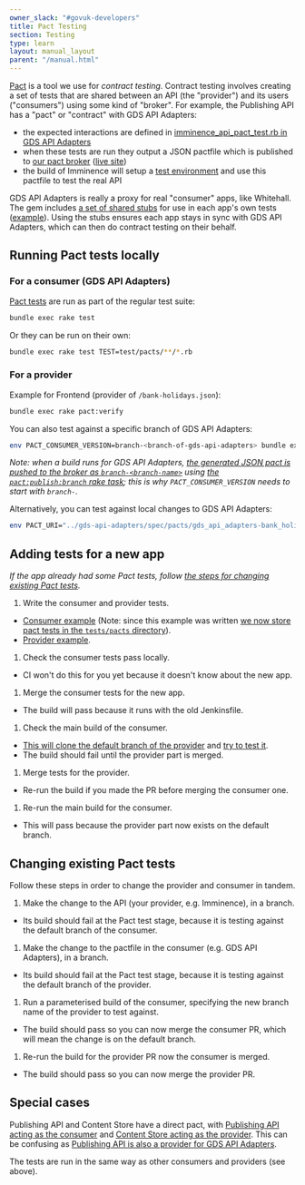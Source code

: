 ```yaml
---
owner_slack: "#govuk-developers"
title: Pact Testing
section: Testing
type: learn
layout: manual_layout
parent: "/manual.html"
---
```


[Pact](https://docs.pact.io/) is a tool we use for *contract testing*. Contract testing involves creating a set of tests that are shared between an API (the "provider") and its users ("consumers") using some kind of "broker". For example, the Publishing API has a "pact" or "contract" with GDS API Adapters:

- the expected interactions are defined in [imminence_api_pact_test.rb in GDS API Adapters](https://github.com/alphagov/gds-api-adapters/blob/main/test/pacts/imminence_api_pact_test.rb)
- when these tests are run they output a JSON pactfile which is published to [our pact broker](https://github.com/alphagov/govuk-pact-broker) ([live site](https://pact-broker.cloudapps.digital/))
- the build of Imminence will setup a [test environment](https://github.com/alphagov/imminence/blob/9a4801da9d58be0af886d9095328894aac56917c/spec/service_consumers/pact_helper.rb) and use this pactfile to test the real API

GDS API Adapters is really a proxy for real "consumer" apps, like Whitehall. The gem includes [a set of shared stubs](https://github.com/alphagov/gds-api-adapters/tree/master/lib/gds_api/test_helpers) for use in each app's own tests ([example](https://github.com/alphagov/contacts-admin/blob/e935fa54bf71c0063bb92faeaf8a27d1618e00ee/spec/interactors/admin/clone_contact_spec.rb#L11)). Using the stubs ensures each app stays in sync with GDS API Adapters, which can then do contract testing on their behalf.

## Running Pact tests locally

### For a consumer (GDS API Adapters)

[Pact tests](https://github.com/alphagov/gds-api-adapters/tree/main/test/pacts) are run as part of the regular test suite:

```sh
bundle exec rake test
```

Or they can be run on their own:

```sh
bundle exec rake test TEST=test/pacts/**/*.rb
```

### For a provider

Example for Frontend (provider of `/bank-holidays.json`):

```sh
bundle exec rake pact:verify
```

You can also test against a specific branch of GDS API Adapters:

```sh
env PACT_CONSUMER_VERSION=branch-<branch-of-gds-api-adapters> bundle exec rake pact:verify
```

_Note: when a build runs for GDS API Adapters, [the generated JSON pact is pushed to the broker as `branch-<branch-name>`](https://github.com/alphagov/gds-api-adapters/blob/59cf7dbcf6b70a6d7ef68b3ed8b05b83cb40ecf2/Jenkinsfile#L7) using [the `pact:publish:branch` rake task](https://github.com/alphagov/gds-api-adapters/blob/59cf7dbcf6b70a6d7ef68b3ed8b05b83cb40ecf2/Rakefile#L26); this is why `PACT_CONSUMER_VERSION` needs to start with `branch-`._

Alternatively, you can test against local changes to GDS API Adapters:

```sh
env PACT_URI="../gds-api-adapters/spec/pacts/gds_api_adapters-bank_holidays_api.json" bundle exec rake pact:verify
```

## Adding tests for a new app

_If the app already had some Pact tests, follow [the steps for changing existing Pact tests](#changing-existing-pact-tests)._

1. Write the consumer and provider tests.
  - [Consumer example](https://github.com/alphagov/gds-api-adapters/pull/1066) (Note: since this example was written [we now store pact tests in the `tests/pacts` directory](https://github.com/alphagov/gds-api-adapters/blob/main/test/pacts)).
  - [Provider example](https://github.com/alphagov/imminence/pull/644).

1. Check the consumer tests pass locally.
  - CI won't do this for you yet because it doesn't know about the new app.

1. Merge the consumer tests for the new app.
  - The build will pass because it runs with the old Jenkinsfile.

1. Check the main build of the consumer.
  - [This will clone the default branch of the provider](https://github.com/alphagov/gds-api-adapters/blob/ddb49a487f5c8b5e28f74b81d98660fb2c02d98d/Jenkinsfile#L72) and [try to test it](https://github.com/alphagov/gds-api-adapters/blob/ddb49a487f5c8b5e28f74b81d98660fb2c02d98d/Jenkinsfile#L82).
  - The build should fail until the provider part is merged.

1. Merge tests for the provider.
  - Re-run the build if you made the PR before merging the consumer one.

1. Re-run the main build for the consumer.
  - This will pass because the provider part now exists on the default branch.

## Changing existing Pact tests

Follow these steps in order to change the provider and consumer in tandem.

1. Make the change to the API (your provider, e.g. Imminence), in a branch.
  - Its build should fail at the Pact test stage, because it is testing against the default branch of the consumer.

1. Make the change to the pactfile in the consumer (e.g. GDS API Adapters), in a branch.
  - Its build should fail at the Pact test stage, because it is testing against the default branch of the provider.

1. Run a parameterised build of the consumer, specifying the new branch name of the provider to test against.
  - The build should pass so you can now merge the consumer PR, which will mean the change is on the default branch.

1. Re-run the build for the provider PR now the consumer is merged.
  - The build should pass so you can now merge the provider PR.

## Special cases

Publishing API and Content Store have a direct pact, with [Publishing API acting as the consumer](https://github.com/alphagov/publishing-api/tree/dd8dd9232d3cbf33b8945fdd898ebe80d7dcfcf6/spec/pacts/content_store) and [Content Store acting as the provider](https://github.com/alphagov/content-store/blob/de729dfe12e6e9da4a27a52259f59b9051e4da27/spec/service_consumers/pact_helper.rb#L32). This can be confusing as [Publishing API is also a provider for GDS API Adapters](https://github.com/alphagov/publishing-api/blob/dd8dd9232d3cbf33b8945fdd898ebe80d7dcfcf6/spec/service_consumers/pact_helper.rb#L20).

The tests are run in the same way as other consumers and providers (see above).
